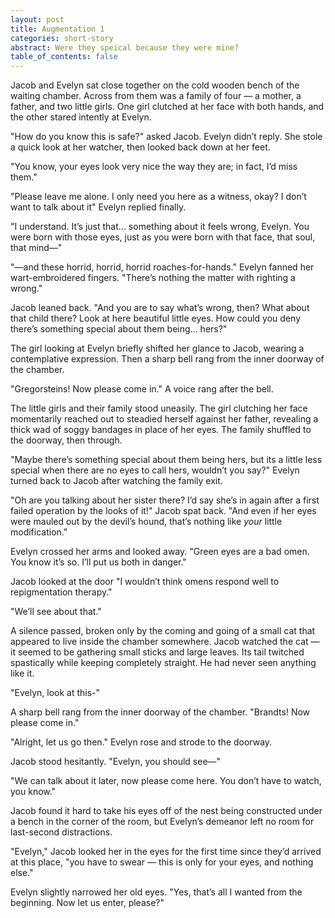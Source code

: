 ```yaml
---
layout: post
title: Augmentation 1
categories: short-story
abstract: Were they speical because they were mine?
table_of_contents: false
---
```


Jacob and Evelyn sat close together on the cold wooden bench of the waiting chamber. Across from them was a family of four — a mother, a father, and two little girls. One girl clutched at her face with both hands, and the other stared intently at Evelyn.

"How do you know this is safe?" asked Jacob. Evelyn didn’t reply. She stole a quick look at her watcher, then looked back down at her feet.

"You know, your eyes look very nice the way they are; in fact, I’d miss them."

"Please leave me alone. I only need you here as a witness, okay? I don’t want to talk about it" Evelyn replied finally.

"I understand. It’s just that... something about it feels wrong, Evelyn. You were born with those eyes, just as you were born with that face, that soul, that mind—"

"—and these horrid, horrid, horrid roaches-for-hands." Evelyn fanned her wart-embroidered fingers. "There’s nothing the matter with righting a wrong."

Jacob leaned back. "And you are to say what’s wrong, then? What about that child there? Look at here beautiful little eyes. How could you deny there’s something special about them being... hers?"

The girl looking at Evelyn briefly shifted her glance to Jacob, wearing a contemplative expression. Then a sharp bell rang from the inner doorway of the chamber.

"Gregorsteins! Now please come in." A voice rang after the bell.

The little girls and their family stood uneasily. The girl clutching her face momentarily reached out to steadied herself against her father, revealing a thick wad of soggy bandages in place of her eyes. The family shuffled to the doorway, then through.

"Maybe there’s something special about them being hers, but its a little less special when there are no eyes to call hers, wouldn’t you say?" Evelyn turned back to Jacob after watching the family exit.

"Oh are you talking about her sister there? I’d say she’s in again after a first failed operation by the looks of it!" Jacob spat back. "And even if her eyes were mauled out by the devil’s hound, that’s nothing like *your* little modification."

Evelyn crossed her arms and looked away. "Green eyes are a bad omen. You know it’s so. I’ll put us both in danger."

Jacob looked at the door "I wouldn’t think omens respond well to repigmentation therapy."

"We’ll see about that."

A silence passed, broken only by the coming and going of a small cat that appeared to live inside the chamber somewhere. Jacob watched the cat — it seemed to be gathering small sticks and large leaves. Its tail twitched spastically while keeping completely straight. He had never seen anything like it.

"Evelyn, look at this-"

A sharp bell rang from the inner doorway of the chamber. "Brandts! Now please come in."

"Alright, let us go then." Evelyn rose and strode to the doorway.

Jacob stood hesitantly. "Evelyn, you should see—"

"We can talk about it later, now please come here. You don’t have to watch, you know."

Jacob found it hard to take his eyes off of the nest being constructed under a bench in the corner of the room, but Evelyn’s demeanor left no room for last-second distractions.

"Evelyn," Jacob looked her in the eyes for the first time since they’d arrived at this place, "you have to swear — this is only for your eyes, and nothing else."

Evelyn slightly narrowed her old eyes. "Yes, that’s all I wanted from the beginning. Now let us enter, please?"
